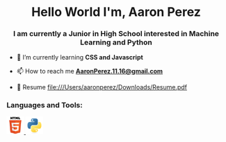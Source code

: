 <h1 align="center">Hello World I'm, Aaron Perez</h1>
<h3 align="center">I am currently a Junior in High School interested in Machine Learning and Python</h3>

- 🌱 I’m currently learning **CSS and Javascript**

- 📫 How to reach me **AaronPerez.11.16@gmail.com**

- 📄 Resume [file:///Users/aaronperez/Downloads/Resume.pdf](file:///Users/aaronperez/Downloads/Resume.pdf)


<h3 align="left">Languages and Tools:</h3>
<p align="left"> <a href="https://www.w3.org/html/" target="_blank" rel="noreferrer"> <img src="https://raw.githubusercontent.com/devicons/devicon/master/icons/html5/html5-original-wordmark.svg" alt="html5" width="40" height="40"/> </a> <a href="https://www.python.org" target="_blank" rel="noreferrer"> <img src="https://raw.githubusercontent.com/devicons/devicon/master/icons/python/python-original.svg" alt="python" width="40" height="40"/> </a> </p>

